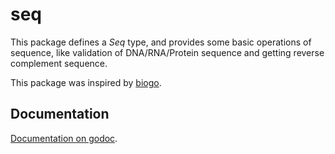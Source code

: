 seq
===

This package defines a *Seq* type, and provides some basic operations of sequence,
like validation of DNA/RNA/Protein sequence and getting reverse complement sequence.

This package was inspired by
[biogo](https://code.google.com/p/biogo/source/browse/#git%2Falphabet).

Documentation
-------------
[Documentation on godoc](https://godoc.org/github.com/shenwei356/bio/seq).
